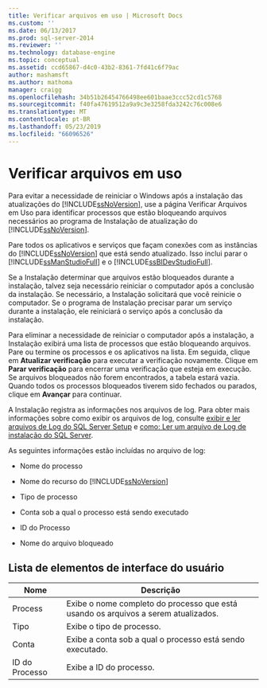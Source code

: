 ```yaml
---
title: Verificar arquivos em uso | Microsoft Docs
ms.custom: ''
ms.date: 06/13/2017
ms.prod: sql-server-2014
ms.reviewer: ''
ms.technology: database-engine
ms.topic: conceptual
ms.assetid: ccd65867-d4c0-43b2-8361-7fd41c6f79ac
author: mashamsft
ms.author: mathoma
manager: craigg
ms.openlocfilehash: 34b51b26454766498ee601baae3ccc52cd1c5768
ms.sourcegitcommit: f40fa47619512a9a9c3e3258fda3242c76c008e6
ms.translationtype: MT
ms.contentlocale: pt-BR
ms.lasthandoff: 05/23/2019
ms.locfileid: "66096526"
---
```

# <a name="check-files-in-use"></a>Verificar arquivos em uso
  Para evitar a necessidade de reiniciar o Windows após a instalação das atualizações do [!INCLUDE[ssNoVersion](../../includes/ssnoversion-md.md)], use a página Verificar Arquivos em Uso para identificar processos que estão bloqueando arquivos necessários ao programa de Instalação de atualização do [!INCLUDE[ssNoVersion](../../includes/ssnoversion-md.md)].  
  
 Pare todos os aplicativos e serviços que façam conexões com as instâncias do [!INCLUDE[ssNoVersion](../../includes/ssnoversion-md.md)] que está sendo atualizado. Isso inclui parar o [!INCLUDE[ssManStudioFull](../../includes/ssmanstudiofull-md.md)] e o [!INCLUDE[ssBIDevStudioFull](../../includes/ssbidevstudiofull-md.md)].  
  
 Se a Instalação determinar que arquivos estão bloqueados durante a instalação, talvez seja necessário reiniciar o computador após a conclusão da instalação. Se necessário, a Instalação solicitará que você reinicie o computador. Se o programa de Instalação precisar parar um serviço durante a instalação, ele reiniciará o serviço após a conclusão da instalação.  
  
 Para eliminar a necessidade de reiniciar o computador após a instalação, a Instalação exibirá uma lista de processos que estão bloqueando arquivos. Pare ou termine os processos e os aplicativos na lista. Em seguida, clique em **Atualizar verificação** para executar a verificação novamente. Clique em **Parar verificação** para encerrar uma verificação que esteja em execução. Se arquivos bloqueados não forem encontrados, a tabela estará vazia. Quando todos os processos bloqueados tiverem sido fechados ou parados, clique em **Avançar** para continuar.  
  
 A Instalação registra as informações nos arquivos de log. Para obter mais informações sobre como exibir os arquivos de log, consulte [exibir e ler arquivos de Log do SQL Server Setup](../../database-engine/install-windows/view-and-read-sql-server-setup-log-files.md) e [como: Ler um arquivo de Log de instalação do SQL Server](https://go.microsoft.com/fwlink/?LinkID=134490).  
  
 As seguintes informações estão incluídas no arquivo de log:  
  
-   Nome do processo  
  
-   Nome do recurso do [!INCLUDE[ssNoVersion](../../includes/ssnoversion-md.md)]  
  
-   Tipo de processo  
  
-   Conta sob a qual o processo está sendo executado  
  
-   ID do Processo  
  
-   Nome do arquivo bloqueado  
  
## <a name="uielement-list"></a>Lista de elementos de interface do usuário  
  
|Nome|Descrição|  
|----------|-----------------|  
|Process|Exibe o nome completo do processo que está usando os arquivos a serem atualizados.|  
|Tipo|Exibe o tipo de processo.|  
|Conta|Exibe a conta sob a qual o processo está sendo executado.|  
|ID do Processo|Exibe a ID do processo.|  
  
  
